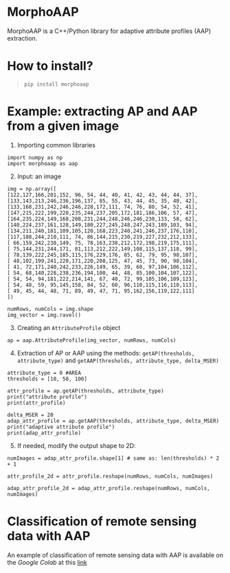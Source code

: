 # MorphoAAP
MorphoAAP is a C++/Python library for adaptive attribute profiles (AAP) extraction. 


# How to install?
> ``pip install morphoaap``


# Example: extracting AP and AAP from a given image

1. Importing common libraries
```
import numpy as np
import morphoaap as aap
```

2. Input: an image
```
img = np.array([
[122,127,166,201,152, 96, 54, 44, 40, 41, 42, 43, 44, 44, 37],
[133,143,213,246,236,196,137, 85, 55, 43, 44, 45, 35, 40, 42],
[133,168,231,242,246,246,228,172,111, 74, 76, 80, 54, 52, 41],
[147,215,222,199,220,235,244,237,205,172,181,186,106, 57, 47],
[164,235,224,149,168,208,231,244,248,246,246,230,133, 58, 62],
[140,224,237,161,128,149,180,227,245,248,247,243,189,103, 94],
[134,211,240,181,109,105,120,168,223,240,241,246,237,176,110],
[117,188,244,210,111, 74, 86,144,215,230,219,227,232,212,133],
[ 66,159,242,238,149, 75, 78,163,238,212,172,198,219,175,111],
[ 75,144,231,244,171, 81,113,212,222,149,108,115,137,118, 99],
[ 78,139,222,245,185,115,176,229,176, 85, 62, 79, 95, 98,107],
[ 48,102,199,241,220,171,220,208,125, 47, 45, 73, 90, 98,104],
[ 41, 72,171,240,242,233,226,149, 65, 39, 60, 97,104,106,112],
[ 54, 68,140,228,238,236,194,100, 44, 48, 85,100,104,107,122],
[ 54, 54, 94,181,222,214,141, 67, 40, 72, 99,105,106,109,123],
[ 54, 48, 59, 95,145,158, 84, 52, 60, 96,110,115,116,110,113],
[ 49, 45, 44, 48, 71, 89, 49, 47, 71, 95,162,156,119,122,111]
])

numRows, numCols = img.shape
img_vector = img.ravel()
```

3. Creating an ``AttributeProfile`` object

```
ap = aap.AttributeProfile(img_vector, numRows, numCols)
```

4. Extraction of AP or AAP using the methods: ``getAP(thresholds, attribute_type)`` and ``getAAP(thresholds, attribute_type, delta_MSER)``
```
attribute_type = 0 #AREA
thresholds = [10, 50, 100]

attr_profile = ap.getAP(thresholds, attribute_type)
print("attribute profile")
print(attr_profile)

delta_MSER = 20
adap_attr_profile = ap.getAAP(thresholds, attribute_type, delta_MSER)
print("adaptive attribute profile")
print(adap_attr_profile)
```
5. If needed, modify the output shape to 2D:
```
numImages = adap_attr_profile.shape[1] # same as: len(thresholds) * 2 + 1

attr_profile_2d = attr_profile.reshape(numRows, numCols, numImages)

adap_attr_profile_2d = adap_attr_profile.reshape(numRows, numCols, numImages)
```


# Classification of remote sensing data with AAP

An example of classification of remote sensing data with AAP is available on the *Google Colab* at this 
[link](https://colab.research.google.com/github/wonderalexandre/aap/blob/main/example/Classification_of_remote_sensing_data_with_MorphAAP.ipynb)
